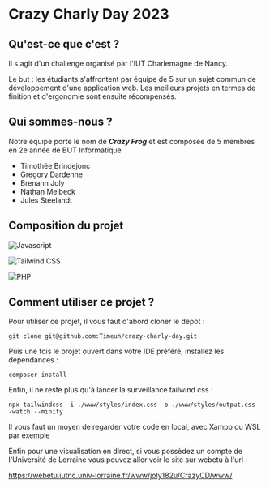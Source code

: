 # Crazy Charly Day 2023

## Qu'est-ce que c'est ?
Il s'agit d'un challenge organisé par l'IUT Charlemagne de Nancy. 

Le but : les étudiants s'affrontent par équipe de 5 sur un sujet commun de développement d'une 
application web. Les meilleurs projets en termes de finition et d'ergonomie sont 
ensuite récompensés.

## Qui sommes-nous ?

Notre équipe porte le nom de ***Crazy Frog*** et est composée de 5 membres
en 2e année de BUT Informatique

- Timothée Brindejonc
- Gregory Dardenne
- Brenann Joly
- Nathan Melbeck
- Jules Steelandt

## Composition du projet

![Javascript](https://img.shields.io/badge/JS-Front--End%20Javascript-yellow?style=for-the-badge&logo=javascript)

![Tailwind CSS](https://img.shields.io/badge/Tailwind-Front--End%20CSS-blue?style=for-the-badge&logo=tailwindcss)

![PHP](https://img.shields.io/badge/PHP-Back--End%20PHP-blue?style=for-the-badge&logo=php&color=9370DB)

## Comment utiliser ce projet ?

Pour utiliser ce projet, il vous faut d'abord cloner le dépôt :

    git clone git@github.com:Timeuh/crazy-charly-day.git

Puis une fois le projet ouvert dans votre IDE préféré, installez les dépendances :

    composer install

Enfin, il ne reste plus qu'à lancer la surveillance tailwind css :

    npx tailwindcss -i ./www/styles/index.css -o ./www/styles/output.css --watch --minify

Il vous faut un moyen de regarder votre code en local, avec Xampp ou WSL par exemple

Enfin pour une visualisation en direct, si vous possèdez un compte de l'Université de Lorraine
vous pouvez aller voir le site sur webetu à l'url :

https://webetu.iutnc.univ-lorraine.fr/www/joly182u/CrazyCD/www/ 
